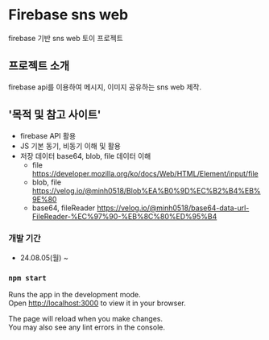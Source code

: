 # Firebase sns web

firebase 기반 sns web 토이 프로젝트

## 프로젝트 소개

firebase api를 이용하여 메시지, 이미지 공유하는 sns web 제작.

## '목적 및 참고 사이트'

+ firebase API 활용
+ JS 기본 동기, 비동기 이해 및 활용
+ 저장 데이터 base64, blob, file 데이터 이해
  + file <https://developer.mozilla.org/ko/docs/Web/HTML/Element/input/file>
  + blob, file <https://velog.io/@minh0518/Blob%EA%B0%9D%EC%B2%B4%EB%9E%80>
  + base64, fileReader <https://velog.io/@minh0518/base64-data-url-FileReader-%EC%97%90-%EB%8C%80%ED%95%B4>



### 개발 기간
+ 24.08.05(월) ~



### `npm start`

Runs the app in the development mode.\
Open [http://localhost:3000](http://localhost:3000) to view it in your browser.

The page will reload when you make changes.\
You may also see any lint errors in the console.
